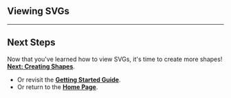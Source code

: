## Viewing SVGs

---

## **Next Steps**

Now that you've learned how to view SVGs, it's time to create more shapes!  
**[Next: Creating Shapes](./4creating-shapes.md)**.  

- Or revisit the **[Getting Started Guide](./getting-started.md)**.  
- Or return to the **[Home Page](./README.md)**.  